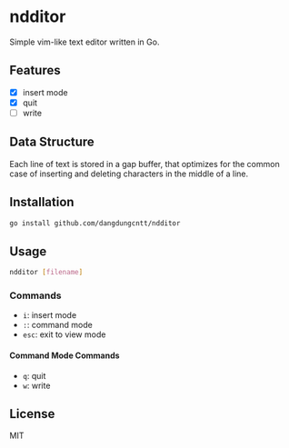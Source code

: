 # ndditor

Simple vim-like text editor written in Go.

## Features

- [x] insert mode
- [x] quit
- [ ] write

## Data Structure

Each line of text is stored in a gap buffer, that optimizes for the common case of inserting and deleting characters in the middle of a line.

## Installation

```bash
go install github.com/dangdungcntt/ndditor
```

## Usage

```bash
ndditor [filename]
```

### Commands

- `i`: insert mode
- `:`: command mode
- `esc`: exit to view mode

#### Command Mode Commands
- `q`: quit
- `w`: write

## License

MIT
